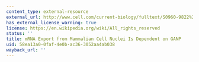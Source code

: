```yaml
---
content_type: external-resource
external_url: http://www.cell.com/current-biology/fulltext/S0960-9822%2809%2901995-2#Summary
has_external_license_warning: true
license: https://en.wikipedia.org/wiki/All_rights_reserved
status: ''
title: mRNA Export from Mammalian Cell Nuclei Is Dependent on GANP
uid: 58ea13a0-0faf-4e0b-ac36-3052aa4ab038
wayback_url: ''
---
```

